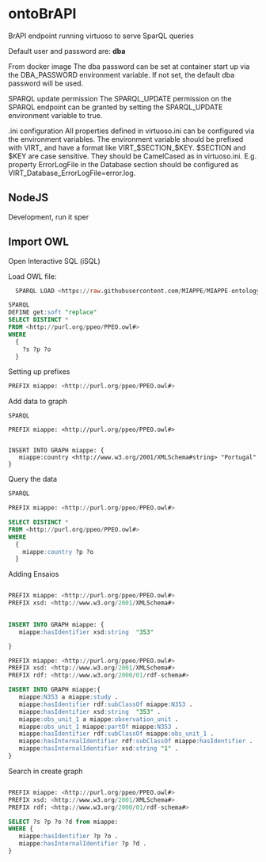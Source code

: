 # ontoBrAPI
BrAPI endpoint running virtuoso to serve SparQL queries


Default user and password are: **dba** 

From docker image
The dba password can be set at container start up via the DBA_PASSWORD environment variable. If not set, the default dba password will be used.

SPARQL update permission
The SPARQL_UPDATE permission on the SPARQL endpoint can be granted by setting the SPARQL_UPDATE environment variable to true.

.ini configuration
All properties defined in virtuoso.ini can be configured via the environment variables. The environment variable should be prefixed with VIRT_ and have a format like VIRT_$SECTION_$KEY. $SECTION and $KEY are case sensitive. They should be CamelCased as in virtuoso.ini. E.g. property ErrorLogFile in the Database section should be configured as VIRT_Database_ErrorLogFile=error.log.

## NodeJS
Development, run it sper

## Import OWL

Open Interactive SQL (iSQL)

Load OWL file:
```SQL
  SPARQL LOAD <https://raw.githubusercontent.com/MIAPPE/MIAPPE-ontology/master/PPEO.owl>;
```



``` SQL
SPARQL
DEFINE get:soft "replace" 
SELECT DISTINCT * 
FROM <http://purl.org/ppeo/PPEO.owl#> 
WHERE 
  {
    ?s ?p ?o
  }
```

Setting up prefixes

``` SQL
PREFIX miappe: <http://purl.org/ppeo/PPEO.owl#>
```


Add data to graph

```
SPARQL

PREFIX miappe: <http://purl.org/ppeo/PPEO.owl#>

 
INSERT INTO GRAPH miappe: {
   miappe:country <http://www.w3.org/2001/XMLSchema#string> "Portugal"
}
```


Query the data
``` SQL
SPARQL

PREFIX miappe: <http://purl.org/ppeo/PPEO.owl#>

SELECT DISTINCT * 
FROM <http://purl.org/ppeo/PPEO.owl#> 
WHERE 
  {
    miappe:country ?p ?o
  }
```

Adding Ensaios

``` SQL

PREFIX miappe: <http://purl.org/ppeo/PPEO.owl#>
PREFIX xsd: <http://www.w3.org/2001/XMLSchema#>
 

INSERT INTO GRAPH miappe: {
   miappe:hasIdentifier xsd:string  "353"

}
```

``` SQL
PREFIX miappe: <http://purl.org/ppeo/PPEO.owl#>
PREFIX xsd: <http://www.w3.org/2001/XMLSchema#>
PREFIX rdf: <http://www.w3.org/2000/01/rdf-schema#> 

INSERT INTO GRAPH miappe:{
   miappe:N353 a miappe:study . 
   miappe:hasIdentifier rdf:subClassOf miappe:N353 .
   miappe:hasIdentifier xsd:string  "353" .
   miappe:obs_unit_1 a miappe:observation_unit .   
   miappe:obs_unit_1 miappe:partOf miappe:N353 .
   miappe:hasIdentifier rdf:subClassOf miappe:obs_unit_1 .
   miappe:hasInternalIdentifier rdf:subClassOf miappe:hasIdentifier .
   miappe:hasInternalIdentifier xsd:string "1" .
}
```

Search in create graph

``` sql

PREFIX miappe: <http://purl.org/ppeo/PPEO.owl#>
PREFIX xsd: <http://www.w3.org/2001/XMLSchema#>
PREFIX rdf: <http://www.w3.org/2000/01/rdf-schema#> 

SELECT ?s ?p ?o ?d from miappe:
WHERE {
   miappe:hasIdentifier ?p ?o .
   miappe:hasInternalIdentifier ?p ?d .
}

```